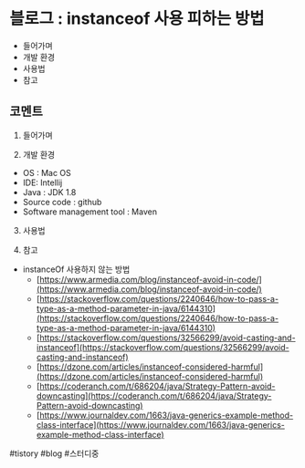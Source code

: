 # 블로그 : instanceof 사용 피하는 방법
* 들어가며
* 개발 환경
* 사용법
* 참고

**코멘트**
-

1. 들어가며

2. 개발 환경

* OS : Mac OS
* IDE: Intellij
* Java : JDK 1.8
* Source code : github
* Software management tool : Maven

3. 사용법

4. 참고

* instanceOf 사용하지 않는 방법
	* [https://www.armedia.com/blog/instanceof-avoid-in-code/](https://www.armedia.com/blog/instanceof-avoid-in-code/)
	* [https://stackoverflow.com/questions/2240646/how-to-pass-a-type-as-a-method-parameter-in-java/6144310](https://stackoverflow.com/questions/2240646/how-to-pass-a-type-as-a-method-parameter-in-java/6144310)
	* [https://stackoverflow.com/questions/32566299/avoid-casting-and-instanceof](https://stackoverflow.com/questions/32566299/avoid-casting-and-instanceof)
	* [https://dzone.com/articles/instanceof-considered-harmful](https://dzone.com/articles/instanceof-considered-harmful)
	* [https://coderanch.com/t/686204/java/Strategy-Pattern-avoid-downcasting](https://coderanch.com/t/686204/java/Strategy-Pattern-avoid-downcasting)
	* [https://www.journaldev.com/1663/java-generics-example-method-class-interface](https://www.journaldev.com/1663/java-generics-example-method-class-interface)

#tistory #blog #스터디중